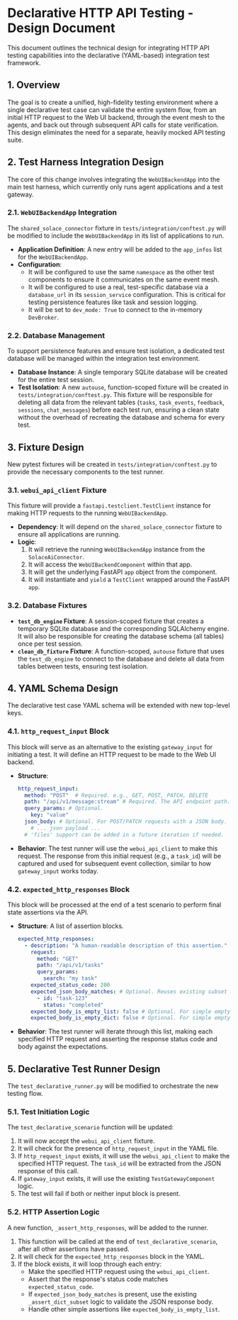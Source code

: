 # Declarative HTTP API Testing - Design Document

This document outlines the technical design for integrating HTTP API testing capabilities into the declarative (YAML-based) integration test framework.

## 1. Overview

The goal is to create a unified, high-fidelity testing environment where a single declarative test case can validate the entire system flow, from an initial HTTP request to the Web UI backend, through the event mesh to the agents, and back out through subsequent API calls for state verification. This design eliminates the need for a separate, heavily mocked API testing suite.

## 2. Test Harness Integration Design

The core of this change involves integrating the `WebUIBackendApp` into the main test harness, which currently only runs agent applications and a test gateway.

### 2.1. `WebUIBackendApp` Integration

The `shared_solace_connector` fixture in `tests/integration/conftest.py` will be modified to include the `WebUIBackendApp` in its list of applications to run.

-   **Application Definition**: A new entry will be added to the `app_infos` list for the `WebUIBackendApp`.
-   **Configuration**:
    -   It will be configured to use the same `namespace` as the other test components to ensure it communicates on the same event mesh.
    -   It will be configured to use a real, test-specific database via a `database_url` in its `session_service` configuration. This is critical for testing persistence features like task and session logging.
    -   It will be set to `dev_mode: True` to connect to the in-memory `DevBroker`.

### 2.2. Database Management

To support persistence features and ensure test isolation, a dedicated test database will be managed within the integration test environment.

-   **Database Instance**: A single temporary SQLite database will be created for the entire test session.
-   **Test Isolation**: A new `autouse`, function-scoped fixture will be created in `tests/integration/conftest.py`. This fixture will be responsible for deleting all data from the relevant tables (`tasks`, `task_events`, `feedback`, `sessions`, `chat_messages`) before each test run, ensuring a clean state without the overhead of recreating the database and schema for every test.

## 3. Fixture Design

New pytest fixtures will be created in `tests/integration/conftest.py` to provide the necessary components to the test runner.

### 3.1. `webui_api_client` Fixture

This fixture will provide a `fastapi.testclient.TestClient` instance for making HTTP requests to the running `WebUIBackendApp`.

-   **Dependency**: It will depend on the `shared_solace_connector` fixture to ensure all applications are running.
-   **Logic**:
    1.  It will retrieve the running `WebUIBackendApp` instance from the `SolaceAiConnector`.
    2.  It will access the `WebUIBackendComponent` within that app.
    3.  It will get the underlying FastAPI `app` object from the component.
    4.  It will instantiate and `yield` a `TestClient` wrapped around the FastAPI `app`.

### 3.2. Database Fixtures

-   **`test_db_engine` Fixture**: A session-scoped fixture that creates a temporary SQLite database and the corresponding SQLAlchemy engine. It will also be responsible for creating the database schema (all tables) once per test session.
-   **`clean_db_fixture` Fixture**: A function-scoped, `autouse` fixture that uses the `test_db_engine` to connect to the database and delete all data from tables between tests, ensuring test isolation.

## 4. YAML Schema Design

The declarative test case YAML schema will be extended with new top-level keys.

### 4.1. `http_request_input` Block

This block will serve as an alternative to the existing `gateway_input` for initiating a test. It will define an HTTP request to be made to the Web UI backend.

-   **Structure**:
    ```yaml
    http_request_input:
      method: "POST"  # Required. e.g., GET, POST, PATCH, DELETE
      path: "/api/v1/message:stream" # Required. The API endpoint path.
      query_params: # Optional.
        key: "value"
      json_body: # Optional. For POST/PATCH requests with a JSON body.
        # ... json payload ...
      # 'files' support can be added in a future iteration if needed.
    ```
-   **Behavior**: The test runner will use the `webui_api_client` to make this request. The response from this initial request (e.g., a `task_id`) will be captured and used for subsequent event collection, similar to how `gateway_input` works today.

### 4.2. `expected_http_responses` Block

This block will be processed at the end of a test scenario to perform final state assertions via the API.

-   **Structure**: A list of assertion blocks.
    ```yaml
    expected_http_responses:
      - description: "A human-readable description of this assertion."
        request:
          method: "GET"
          path: "/api/v1/tasks"
          query_params:
            search: "my task"
        expected_status_code: 200
        expected_json_body_matches: # Optional. Reuses existing subset matching logic.
          - id: "task-123"
            status: "completed"
        expected_body_is_empty_list: false # Optional. For simple empty list checks.
        expected_body_is_empty_dict: false # Optional. For simple empty object checks.
    ```
-   **Behavior**: The test runner will iterate through this list, making each specified HTTP request and asserting the response status code and body against the expectations.

## 5. Declarative Test Runner Design

The `test_declarative_runner.py` will be modified to orchestrate the new testing flow.

### 5.1. Test Initiation Logic

The `test_declarative_scenario` function will be updated:
1.  It will now accept the `webui_api_client` fixture.
2.  It will check for the presence of `http_request_input` in the YAML file.
3.  If `http_request_input` exists, it will use the `webui_api_client` to make the specified HTTP request. The `task_id` will be extracted from the JSON response of this call.
4.  If `gateway_input` exists, it will use the existing `TestGatewayComponent` logic.
5.  The test will fail if both or neither input block is present.

### 5.2. HTTP Assertion Logic

A new function, `_assert_http_responses`, will be added to the runner.
1.  This function will be called at the end of `test_declarative_scenario`, after all other assertions have passed.
2.  It will check for the `expected_http_responses` block in the YAML.
3.  If the block exists, it will loop through each entry:
    -   Make the specified HTTP request using the `webui_api_client`.
    -   Assert that the response's status code matches `expected_status_code`.
    -   If `expected_json_body_matches` is present, use the existing `_assert_dict_subset` logic to validate the JSON response body.
    -   Handle other simple assertions like `expected_body_is_empty_list`.
